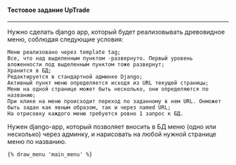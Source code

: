 #### Тестовое задание UpTrade

------------


Нужно сделать django app, который будет реализовывать древовидное меню, соблюдая следующие условия:

	Меню реализовано через template tag;
	Все, что над выделенным пунктом -развернуто. Первый уровень вложенности под выделенным пунктом тоже развернут;
	Хранится в БД;
	Редактируется в стандартной админке Django;
	Активный пункт меню определяется исходя из URL текущей страницы;
	Меню на одной странице может быть несколько, они определяются по названию;
	При клике на меню происходит переход по заданному в нем URL. Онможет быть задан как явным образом, так и через named URL;
	На отрисовку каждого меню требуется ровно 1 запрос к БД.

Нужен django-app, который позволяет вносить в БД меню (одно или несколько) через админку, и нарисовать на любой нужной странице меню по названию.

	{% draw_menu 'main_menu' %}
